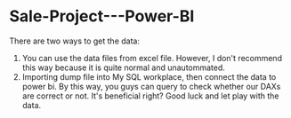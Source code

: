 # Sale-Project---Power-BI
There are two ways to get the data:
1. You can use the data files from excel file. However, I don't recommend this way because it is quite normal and unautommated.
2. Importing dump file into My SQL workplace, then connect the data to power bi. By this way, you guys can query to check whether our DAXs are correct or not. It's beneficial right?
Good luck and let play with the data.
